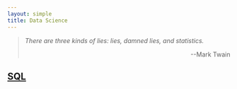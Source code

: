 ```yaml
---
layout: simple
title: Data Science
---
```


>*There are three kinds of lies: lies, damned lies, and statistics.*
>
><p align="right">--Mark Twain</p>

## [SQL](/study/Computing_Skills/Data_Science/SQL/Notes_For_SQL.html)


